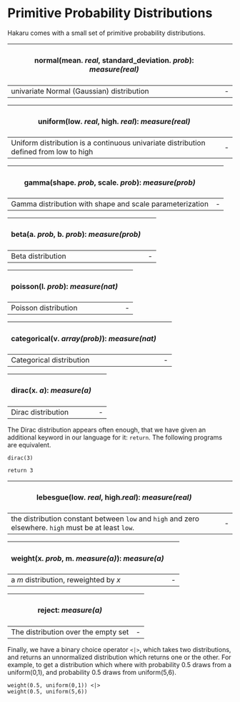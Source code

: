 # Primitive Probability Distributions

Hakaru comes with a small set of primitive probability
distributions.

|<h4>normal(mean. *real*, standard_deviation. *prob*): *measure(real)* </h4> | |
|----------------------------------------------------------------------------|-|
| univariate Normal (Gaussian) distribution                                  |-|

|<h4>uniform(low. *real*, high. *real*): *measure(real)* </h4>                          | |
|---------------------------------------------------------------------------------------|-|
| Uniform distribution is a continuous univariate distribution defined from low to high |-|

|<h4>gamma(shape. *prob*, scale. *prob*): *measure(prob)* </h4>              | |
|--------------------------------------------------------------------------- |-|
| Gamma distribution with shape and scale parameterization                   |-|

|<h4>beta(a. *prob*, b. *prob*): *measure(prob)* </h4>                       | |
|--------------------------------------------------------------------------- |-|
| Beta distribution                                                          |-|

|<h4>poisson(l. *prob*): *measure(nat)* </h4>                                | |
|--------------------------------------------------------------------------- |-|
| Poisson distribution                                                       |-|

|<h4>categorical(v. *array(prob)*): *measure(nat)* </h4>                     | |
|--------------------------------------------------------------------------- |-|
| Categorical distribution                                                   |-|

|<h4>dirac(x. *a*): *measure(a)* </h4>                                       | |
|--------------------------------------------------------------------------- |-|
| Dirac distribution                                                         |-|

The Dirac distribution appears often enough, that we have given an
additional keyword in our language for it: `return`. The following
programs are equivalent.

````nohighlight
dirac(3)
````

````nohighlight
return 3
````
|<h4>lebesgue(low. *real*, high.*real*): *measure(real)* </h4>               | |
|--------------------------------------------------------------------------- |-|
| the distribution constant between `low` and `high` and zero elsewhere. `high` must be at least `low`. |-|


|<h4>weight(x. *prob*, m. *measure(a)*): *measure(a)* </h4>                  | |
|--------------------------------------------------------------------------- |-|
| a *m* distribution, reweighted by *x*                                      |-|


|<h4>reject: *measure(a)* </h4>                                              | |
|--------------------------------------------------------------------------- |-|
| The distribution over the empty set                                        |-|


Finally, we have a binary choice operator `<|>`, which takes two
distributions, and returns an unnormalized distribution which returns
one or the other.  For example, to get a distribution which where with
probability 0.5 draws from a uniform(0,1), and probability 0.5 draws
from uniform(5,6).

````nohighlight
weight(0.5, uniform(0,1)) <|>
weight(0.5, uniform(5,6))
````
